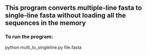 ## This program converts multiple-line fasta to single-line fasta without loading all the sequences in the memory

### To run the program:

python multi_to_singleline.py file.fasta
